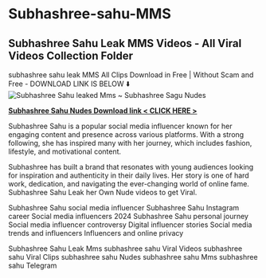 # Subhashree-sahu-MMS

## **Subhashree Sahu Leak MMS Videos - All Viral Videos Collection Folder**

subhashree sahu leak MMS All Clips Download in Free | Without Scam and Free - DOWNLOAD LINK IS BELOW ⬇️
![Subhashree Sahu leaked Mms ~ Subhashree Sagu Nudes](https://i.ibb.co/GHnj2ty/IMG-8500.jpg)

  **[Subhashree Sahu Nudes Download 
link < CLICK HERE  >](https://justpaste.it/ap7sz)**

Subhashree Sahu is a popular social media influencer known for her engaging content and presence across various platforms. With a strong following, she has inspired many with her journey, which includes fashion, lifestyle, and motivational content. 

Subhashree has built a brand that resonates with young audiences looking for inspiration and authenticity in their daily lives. Her story is one of hard work, dedication, and navigating the ever-changing world of online fame.
Subhashree Sahu Leak her Own Nude videos to get Viral.


Subhashree Sahu social media influencer
Subhashree Sahu Instagram career
Social media influencers 2024
Subhashree Sahu personal journey
Social media influencer controversy
Digital influencer stories
Social media trends and influencers
Influencers and online privacy

Subhashree Sahu Leak Mms
subhashree sahu Viral Videos
subhashree sahu Viral Clips
subhashree sahu Nudes
subhashree sahu Mms
subhashree sahu Telegram
